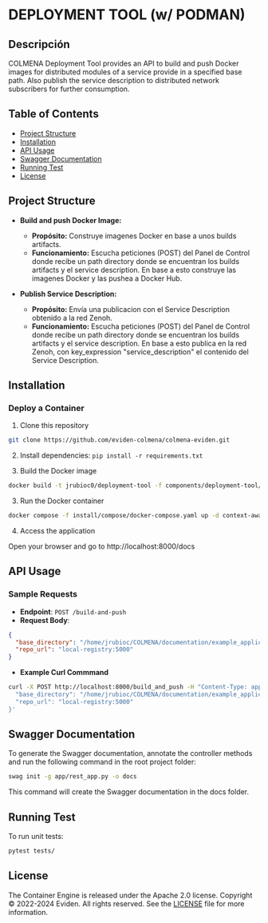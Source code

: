 # DEPLOYMENT TOOL (w/ PODMAN)

## Descripción

COLMENA Deployment Tool provides an API to build and push Docker images for distributed modules of a service provide in a specified base path. Also publish the service description to distributed network subscribers for further consumption.

## Table of Contents

- [Project Structure](#project-structure)
- [Installation](#installation)
- [API Usage](#api-usage)
- [Swagger Documentation](#swagger-documentation)
- [Running Test](#running-test)
- [License](#license)

## Project Structure

- **Build and push Docker Image:**
  - **Propósito:** Construye imagenes Docker en base a unos builds artifacts.
  - **Funcionamiento:** Escucha peticiones (POST) del Panel de Control donde recibe un path directory donde se encuentran los builds artifacts y el service description. En base a esto construye las imagenes Docker y las pushea a Docker Hub.

- **Publish Service Description:**
  - **Propósito:** Envía una publicacion con el Service Description obtenido a la red Zenoh.
  - **Funcionamiento:** Escucha peticiones (POST) del Panel de Control donde recibe un path directory donde se encuentran los builds artifacts y el service description. En base a esto publica en la red Zenoh, con key_expression "service_description" el contenido del Service Description.

## Installation

### Deploy a Container

1. Clone this repository

```sh
git clone https://github.com/eviden-colmena/colmena-eviden.git
```

2. Install dependencies: `pip install -r requirements.txt`

2. Build the Docker image

```sh
docker build -t jrubioc0/deployment-tool -f components/deployment-tool/Dockerfile .
```

3. Run the Docker container

```sh
docker compose -f install/compose/docker-compose.yaml up -d context-awareness-manager
```

4. Access the application

Open your browser and go to http://localhost:8000/docs

## API Usage

### Sample Requests

- **Endpoint**: `POST /build-and-push`
- **Request Body**:

```json
{
  "base_directory": "/home/jrubioc/COLMENA/documentation/example_application/build",
  "repo_url": "local-registry:5000"
}
```
- **Example Curl Commmand**
```sh
curl -X POST http://localhost:8000/build_and_push -H "Content-Type: application/json" -d '{
  "base_directory": "/home/jrubioc/COLMENA/documentation/example_application/build",
  "repo_url": "local-registry:5000"
}'
```

## Swagger Documentation
To generate the Swagger documentation, annotate the controller methods and run the following command in the root project folder:

```bash
swag init -g app/rest_app.py -o docs
```
This command will create the Swagger documentation in the docs folder.

## Running Test

To run unit tests:

```sh
pytest tests/
```

## License
The Container Engine is released under the Apache 2.0 license.
Copyright © 2022-2024 Eviden. All rights reserved.
See the [LICENSE](LICENSE) file for more information.